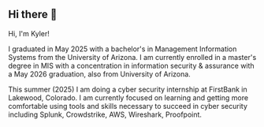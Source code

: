 ## Hi there 👋
Hi, I'm Kyler!

I graduated in May 2025 with a bachelor's in Management Information Systems from the University of Arizona. I am currently enrolled in a master's degree in MIS with a concentration in information security & assurance with a May 2026 graduation, also from University of Arizona. 

This summer (2025) I am doing a cyber security internship at FirstBank in Lakewood, Colorado.
I am currently focused on learning and getting more comfortable using tools and skills necessary to succeed in cyber security including Splunk, Crowdstrike, AWS, Wireshark, Proofpoint. 

<!--
**kylernats/kylernats** is a ✨ _special_ ✨ repository because its `README.md` (this file) appears on your GitHub profile.




- 🔭 I’m currently working on ...
- 🌱 I’m currently learning ...
- 👯 I’m looking to collaborate on ...
- 🤔 I’m looking for help with ...
- 💬 Ask me about ...
- 📫 How to reach me: ...
- 😄 Pronouns: ...
- ⚡ Fun fact: ...
-->
